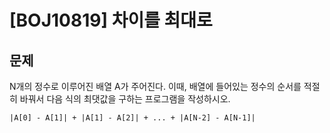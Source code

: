 # [BOJ10819] 차이를 최대로

## 문제

N개의 정수로 이루어진 배열 A가 주어진다. 이때, 배열에 들어있는 정수의 순서를 적절히 바꿔서 다음 식의 최댓값을 구하는 프로그램을 작성하시오.
```
|A[0] - A[1]| + |A[1] - A[2]| + ... + |A[N-2] - A[N-1]|
```